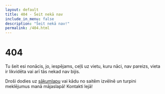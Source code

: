 ```yaml
---
layout: default
title: 404 - Šeit nekā nav
include_in_menu: false
description: "Šeit nekā nav!"
permalink: /404.html
---
```

# 404

Tu šeit esi nonācis, jo, iespējams, ceļš uz vietu, kuru nāci, nav pareizs, vieta ir likvidēta vai arī tās nekad nav bijis.

Droši dodies uz [sākumlapu](/) vai kādu no saitēm izvēlnē un turpini meklējumus manā mājaslapā! Kontakti lejā!